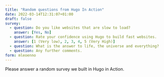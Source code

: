 ```yaml
---
title: "Random questions from Hugo In Action"
date: 2022-03-14T12:31:07+01:00
draft: false
survey:
  - question: Do you like websites that are slow to load?
    answer: [Yes, No]
  - question: Rate your confidence using Hugo to build fast websites.
    answer: [1 (Very low), 2, 3, 4, 5 (Very High)]
  - question: What is the answer to life, the universe and everything?
  - question: Any further comments.
form: mleoenno
---
```


Please answer a random survey we built in Hugo in Action.
